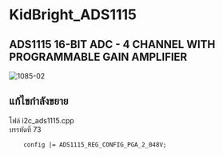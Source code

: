 # KidBright_ADS1115

## ADS1115 16-BIT ADC - 4 CHANNEL WITH PROGRAMMABLE GAIN AMPLIFIER
![1085-02](https://cdn-shop.adafruit.com/970x728/1085-02.jpg)

## แก้ไขกำลังขยาย
ไฟล์ i2c_ads1115.cpp<br />
บรรทัดที่ 73<br />
```
    config |= ADS1115_REG_CONFIG_PGA_2_048V;
```
